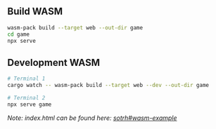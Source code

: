 ## Build WASM

```bash
wasm-pack build --target web --out-dir game
cd game
npx serve
```

## Development WASM

```bash
# Terminal 1
cargo watch -- wasm-pack build --target web --dev --out-dir game

# Terminal 2
npx serve game
```

_Note: index.html can be found here: [sotrh#wasm-example](https://sotrh.github.io/learn-wgpu/beginner/tutorial1-window/#wasm-example)_
